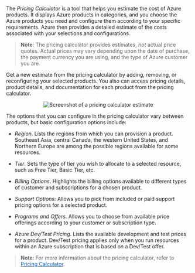 
The *Pricing Calculator* is a tool that helps you estimate the cost of Azure products. It displays Azure products in categories, and you choose the Azure products you need and configure them according to your specific requirements.  Azure then provides a detailed estimate of the costs associated with your selections and configurations.

> **Note**: The pricing calculator provides estimates, *not* actual price quotes. Actual prices may vary depending upon the date of purchase, the payment currency you are using, and the type of Azure customer you are.

Get a new estimate from the pricing calculator by adding, removing, or reconfiguring your selected products. You also can access pricing details, product details, and documentation for each product from the pricing calculator.

<p style="text-align:center;"><img src="../Linked_Image_Files/0403-pricing-calculator-estimate.png" alt="Screenshot of a pricing calculator estimate"></p>

The options that you can configure in the pricing calculator vary between products, but basic configuration options include:

- *Region*. Lists the regions from which you can provision a product. Southeast Asia, central Canada, the western United States, and Northern Europe are among the possible regions available for some resources.

- *Tier*. Sets the type of tier you wish to allocate to a selected resource, such as Free Tier, Basic Tier, etc.

- *Billing Options*. Highlights the billing options available to different types of customer and subscriptions for a chosen product.

- *Support Options*: Allows you to pick from included or paid support pricing options for a selected product.

- *Programs and Offers*. Allows you to choose from available price offerings according to your customer or subscription type.

- *Azure Dev/Test Pricing*. Lists the available development and test prices for a product. Dev/Test pricing applies only when you run resources within an Azure subscription that is based on a Dev/Test offer.

> **Note**: For more information about the pricing calculator, refer to  <a href="https://azure.microsoft.com/en-us/pricing/calculator/" target="_blank"><span style="color: #0066cc;" color="#0066cc"> Pricing Calculator</span></a>.

